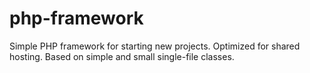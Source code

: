 # php-framework
Simple PHP framework for starting new projects. Optimized for shared hosting. Based on simple and small single-file classes.
